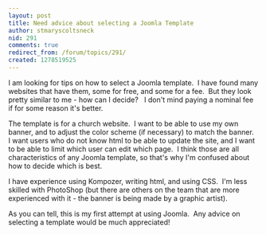 ```yaml
---
layout: post
title: Need advice about selecting a Joomla Template
author: stmaryscoltsneck
nid: 291
comments: true
redirect_from: /forum/topics/291/
created: 1278519525
---
```

<p>I am looking for tips on how to select a Joomla template.&nbsp; I have found many websites that have them, some for free, and some for a fee.&nbsp; But they look pretty similar to me - how can I decide?&nbsp;&nbsp; I don&#39;t mind paying a nominal fee if for some reason it&#39;s better.</p>
<p>The template is for a church website.&nbsp; I want to be able to use my own banner, and to adjust the color scheme (if necessary) to match the banner.&nbsp; I want users who do not know html to be able to update the site, and I want to be able to limit which user can edit which page.&nbsp; I think those are all characteristics of any Joomla template, so that&#39;s why I&#39;m confused about how to decide which is best.</p>
<p>I have experience using Kompozer, writing html, and using CSS.&nbsp; I&#39;m less skilled with PhotoShop (but there are others on the team that are more experienced with it - the banner is being made by a graphic artist).&nbsp;</p>
<p>As you can tell, this is my first attempt at using Joomla.&nbsp; Any advice on selecting a template would be much appreciated!</p>
